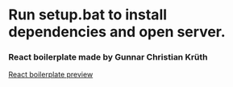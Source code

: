 # Run setup.bat to install dependencies and open server.
### React boilerplate made by Gunnar Christian Krüth
[React boilerplate preview](https://atomicboilerplate.netlify.app)
